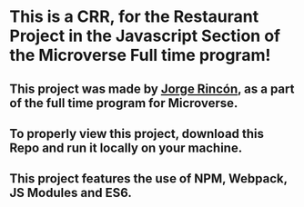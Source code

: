 # This is a CRR, for the Restaurant Project in the Javascript Section of the Microverse Full time program!

## This project was made by [Jorge Rincón](https://github.com/jofer86), as a part of the full time program for Microverse.

## To properly view this project, download this Repo and run it locally on your machine.

## This project features the use of NPM, Webpack, JS Modules and ES6.